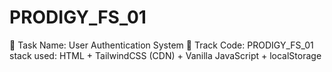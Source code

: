 # PRODIGY_FS_01
📌 Task Name: User Authentication System
🔖 Track Code: PRODIGY_FS_01
stack used:
HTML + TailwindCSS (CDN) + Vanilla JavaScript + localStorage
